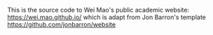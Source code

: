 This is the source code to Wei Mao's public academic website: https://wei.mao.github.io/ which is adapt from Jon Barron's template https://github.com/jonbarron/website
